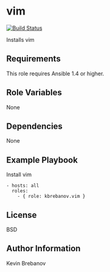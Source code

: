 vim
===

[![Build Status](https://travis-ci.org/kbrebanov/ansible-vim.svg?branch=master)](https://travis-ci.org/kbrebanov/ansible-vim)

Installs vim

Requirements
------------

This role requires Ansible 1.4 or higher.

Role Variables
--------------

None

Dependencies
------------

None

Example Playbook
----------------

Install vim
```
- hosts: all
  roles:
    - { role: kbrebanov.vim }
```

License
-------

BSD

Author Information
------------------

Kevin Brebanov

